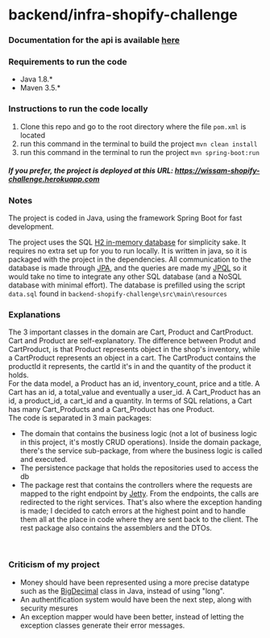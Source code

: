 # backend/infra-shopify-challenge

### Documentation for the api is available [here](api_documentation.md)

### Requirements to run the code
- Java 1.8.*
- Maven 3.5.*


### Instructions to run the code locally

1. Clone this repo and go to the root directory where the file `pom.xml` is located
2. run this command in the terminal to build the project `mvn clean install`
3. run this command in the terminal to run the project `mvn spring-boot:run`

##### If you prefer, the project is deployed at this URL: https://wissam-shopify-challenge.herokuapp.com <br>
### Notes

The project is coded in Java, using the framework Spring Boot for fast development.

The project uses the SQL [H2 in-memory database](http://www.h2database.com/html/main.html) for simplicity sake. It requires no extra set up for you to run locally. It is written in java, so it is packaged with the project in the dependencies. All communication to the database is made through [JPA](https://en.wikipedia.org/wiki/Java_Persistence_API), and the queries are made my [JPQL](https://en.wikipedia.org/wiki/Java_Persistence_Query_Language) so it would take no time to integrate any other SQL database (and a NoSQL database with minimal effort). The database is prefilled using the script `data.sql` found in `backend-shopify-challenge\src\main\resources`

### Explanations

The 3 important classes in the domain are Cart, Product and CartProduct. Cart and Product are self-explanatory. The difference between Produt and CartProduct, is that Product represents object in the shop's inventory, while a CartProduct represents an object in a cart. The CartProduct contains the productId it represents, the cartId it's in and the quantity of the product it holds.
<br>
For the data model, a Product has an id, inventory_count, price and a title. A Cart has an id, a total_value and eventually a user_id. A Cart_Product has an id, a product_id, a cart_id and a quantity. In terms of SQL relations, a Cart has many Cart_Products and a Cart_Product has one Product.
<br>
The code is separated in 3 main packages: 
- The domain that contains the business logic (not a lot of business logic in this project, it's mostly CRUD operations). Inside the domain package, there's the service sub-package, from where the business logic is called and executed. 
- The persistence package that holds the repositories used to access the db
- The package rest that contains the controllers where the requests are mapped to the right endpoint by [Jetty](https://en.wikipedia.org/wiki/Jetty_(web_server)). From the endpoints, the calls are redirected to the right services. That's also where the exception handing is made; I decided to catch errors at the highest point and to handle them all at the place in code where they are sent back to the client. The rest package also contains the assemblers and the DTOs.
<br>



### Criticism of my project

- Money should have been represented using a more precise datatype such as the [BigDecimal](https://docs.oracle.com/javase/8/docs/api/java/math/BigDecimal.html) class in Java, instead of using "long".
- An authentification system would have been the next step, along with security mesures
- An exception mapper would have been better, instead of letting the exception classes generate their error messages. 
